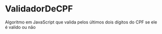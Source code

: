 # ValidadorDeCPF
 Algoritmo em JavaScript que valida pelos últimos dois dígitos do CPF se ele é valido ou não
